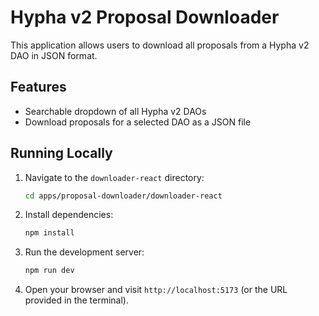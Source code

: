 # Hypha v2 Proposal Downloader

This application allows users to download all proposals from a Hypha v2 DAO in JSON format.

## Features

- Searchable dropdown of all Hypha v2 DAOs
- Download proposals for a selected DAO as a JSON file

## Running Locally

1. Navigate to the `downloader-react` directory:
   ```bash
   cd apps/proposal-downloader/downloader-react
   ```
2. Install dependencies:
   ```bash
   npm install
   ```
3. Run the development server:
   ```bash
   npm run dev
   ```
4. Open your browser and visit `http://localhost:5173` (or the URL provided in the terminal).
